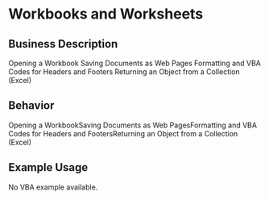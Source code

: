 # Workbooks and Worksheets

## Business Description
Opening a Workbook Saving Documents as Web Pages Formatting and VBA Codes for Headers and Footers Returning an Object from a Collection (Excel)

## Behavior
Opening a WorkbookSaving Documents as Web PagesFormatting and VBA Codes for Headers and FootersReturning an Object from a Collection (Excel)

## Example Usage
No VBA example available.